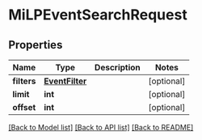 # MiLPEventSearchRequest

## Properties
Name | Type | Description | Notes
------------ | ------------- | ------------- | -------------
**filters** | [**EventFilter**](EventFilter.md) |  | [optional] 
**limit** | **int** |  | [optional] 
**offset** | **int** |  | [optional] 

[[Back to Model list]](../README.md#documentation-for-models) [[Back to API list]](../README.md#documentation-for-api-endpoints) [[Back to README]](../README.md)

